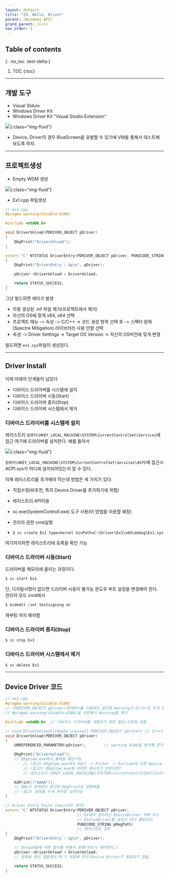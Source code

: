 ```yaml
---
layout: default
title: "29. Hello, Driver"
parent: (Windows API)
grand_parent: (C++)
nav_order: 3
---
```


## Table of contents
{: .no_toc .text-delta }

1. TOC
{:toc}

---

## 개발 도구

* Visual Stduio
* Windows Driver Kit
* Windows Driver Kit "Visual Studio Extension"

![](/assets/img/posts/win32/WindowsProgramming-31-1.PNG){:class="img-fluid"}

* Device, Driver의 경우 BlueScreen을 유발할 수 있기에 VM을 통해서 테스트해보도록 하자.

---

## 프로젝트생성

* Empty WDM 생성

![](/assets/img/posts/win32/WindowsProgramming-31-2.PNG){:class="img-fluid"}

* Ex1.cpp 파일생성

```cpp
// ex1.cpp
#pragma warning(disable:4100)

#include <ntddk.h>

void DriverUnload(PDRIVER_OBJECT pDriver)
{
    DbgPrint("DriverUnload");
}

extern "C" NTSTATUS DriverEntry(PDRIVER_OBJECT pDriver, PUNICODE_STRING pRegPath)
{
    DbgPrint("DriverEntry : &p\n", pDriver);

    pDriver->DriverUnload = DriverUnload;

    return STATUS_SUCCESS;
}
```

그냥 빌드하면 에러가 발생

* 자동 생성된 .inf 파일 제거(프로젝트에서 제거)
* 자신의 OS에 맞게 x84, x64 선택
* 프로젝트 메뉴 -> 속성 -> C/C++ -> 코드 생성 항목 선택 후 -> 스펙터 완화(Spectre Mitigation) 라이브러리 사용 안함 선택
* 속성 -> Driver Settings -> Target OS Version -> 자신의 OS버전에 맞게 변경

빌드하면 `ex1.sys`파일이 생성된다.

---

## Driver Install

이제 아래의 단계들이 남았다

* 디바이스 드라이버를 시스템에 설치
* 디바이스 드라이버 시동(Start)
* 디바이스 드라이버 중지(Stop)
* 디바이스 드라이버 시스템에서 제거

### 디바이스 드라이버를 시스템에 설치

레지스트리 `컴퓨터\HKEY_LOCAL_MACHINE\SYSTEM\CurrentControlSet\Services`에 접근 여기에 드라이버를 설치한다. 예를 들어서

![](/assets/img/posts/win32/WindowsProgramming-31-3.PNG){:class="img-fluid"}

`컴퓨터\HKEY_LOCAL_MACHINE\SYSTEM\CurrentControlSet\Services\ACPI`에 접근시 ACPI.sys가 어디에 설치되어있는지 알 수 있다.

이제 레지스트리를 추가해야 하는데 방법은 세 가지가 있다.

* 직접수정(비추천, 특히 Device Driver를 추가하기에 위험)
* 레지스트리 API이용
* sc.exe(SystemControll.exe) 도구 사용(이 방법을 이용할 예정)

* 관리자 권한 cmd실행
* `$ sc create Ex1 type=kernel binPath=C:\Driver\Ex1\x64\debug\Ex1.sys`

여기까지하면 레지스트리에 등록을 확인 가능

### 디바이스 드라이버 시동(Start)

드라이버를 메모리에 올리는 과정이다.

```s
$ sc start Ex1
```

단, 디지털서명이 없으면 드라이버 시동이 불가능 윈도우 부트 설정을 변경해야 한다.<br>
관리자 모드 cmd에서

```s
$ bcdedit /set testsigning on
```

재부팅 까지 해야함

### 디바이스 드라이버 중지(Stop)

```s
$ sc stop Ex1
```

### 디바이스 드라이버 시스템에서 제거

```s
$ sc delete Ex1
```

---

## Device Driver 코드

```cpp
// ex1.cpp
#pragma warning(disable:4100)
// (PDRIVER_OBJECT pDriver)매개변수를 사용하지 않으면 Warning이 Error로 뜨게 된다
// #pragma warning(disable:4100)을 선언해서 Warning을 제거

#include <ntddk.h>  // 디바이스 드라이버를 개발하기 위한 함수/구조체 포함

// void DriverUnload([[maybe_unused]] PDRIVER_OBJECT pDriver) // (C++17) warning 4100을 방지해 준다.
void DriverUnload(PDRIVER_OBJECT pDriver)
{
    UNREFERENCED_PARAMETER(pDriver);        // warning 4100을 방지해 준다.

    DbgPrint("DriverUnload");
    // DbgView.exe에서 출력을 확인가능
        // (참고) DbgView.exe에서 Edit -> Filter -> Exclude에 다른 Device Driver에 나오는 메시지를 제외시켜야 보기 편함.
        // (참고2) DbgView.exe에 아무런 메시지가 안뜬다면?
        // 레지스트리 \HKEY_LOCAL_MACHIINE\SYSTEM\CurrentControlSet\Control\Session Manager\Debug Print Filter 에 DEFAULT(REG_DWORD)를 0xf0000000으로 추가한다

    KdPrint(("AAAA"));
    // DBG가 정의되어 있다면 DbgPrint로 변환해줌
    // (참고) 괄호를 두개 쳐야함 오타아님
}

// Driver Entry Point (main이라 생각)
extern "C" NTSTATUS DriverEntry(PDRIVER_OBJECT pDriver,     
                                // OS에서 관리하는 DeviceDriver 객체 주소
                                // DeviceDriver를 생성시 마다 할당된다.
                                PUNICODE_STRING pRegPath)
                                // 레지스트리 경로
{
    DbgPrint("DriverEntry : &p\n", pDriver);

    // Unload될때 어떤 함수를 부를지 등록(반드시 해야한다.)
    pDriver->DriverUnload = DriverUnload;
    // 등록을 하지 않을경우 PC가 꺼질때 까지 Device Driver가 종료되지 않음.

    return STATUS_SUCCESS;
}
```